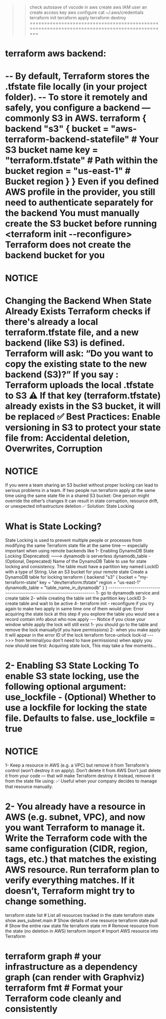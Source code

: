 >> check autosave of vscode
>> in aws create aws IAM user an create access key
    aws configure
    cat ~/.aws/credentials
    terraform init
    terraform apply 
    terraform destroy
=============================================================================================
# terraform aws backend:
-- By default, Terraform stores the .tfstate file locally (in your project folder).
-- To store it remotely and safely, you configure a backend — commonly S3 in AWS.
    terraform {
    backend "s3" {
        bucket = "aws-terraform-backend-statefile" # Your S3 bucket name
        key    = "terraform.tfstate"               # Path within the bucket
        region = "us-east-1"                       # Bucket region
        }
    }
Even if you defined AWS profile in the provider, you still need to authenticate separately for the backend
 You must manually create the S3 bucket before running  <terraform init --reconfigure>
 Terraform does not create the backend bucket for you
=============================================================================================
# NOTICE
Changing the Backend When State Already Exists
Terraform checks if there's already a local terraform.tfstate file, and a new backend (like S3) is defined.
Terraform will ask: “Do you want to copy the existing state to the new backend (S3)?”
If you say <yes>: Terraform uploads the local .tfstate to S3
⚠️ If that key (terraform.tfstate) already exists in the S3 bucket, it will be replaced
✅ Best Practices: Enable versioning in S3
    to protect your state file from: Accidental deletion, Overwrites, Corruption
=============================================================================================
# NOTICE
If you were a team
sharing an S3 bucket without proper locking can lead to serious problems in a team.
If two people run terraform apply at the same time using the same state file in a shared S3 bucket:
One person might override the other’s changes
It can result in state corruption, resource drift, or unexpected infrastructure deletion
✅ Solution: State Locking
# What is State Locking?
State Locking is used to prevent multiple people or processes from modifying the same Terraform state file
at the same time — especially important when using remote backends like 
1- Enabling DynamoDB State Locking (Deprecated) ---> dynamodb is serverless
dynamodb_table - (Optional, Deprecated) Name of the DynamoDB Table to use for state locking and consistency.
The table must have a partition key named LockID with a type of String.
    Use an S3 bucket for your remote state
    Create a DynamoDB table for locking
    terraform {
        backend "s3" {
            bucket         = "my-terraform-state"
            key            = "dev/terraform.tfstate"
            region         = "us-east-1"
            dynamodb_table = "table_name_in_dynamodb" 
        }
    }
    -----------------------------------------------------------------------
    1- go to dynamodb service and create table 
    2- while creating the table set the partition key LockID
    3- create table and wait to be active 
    4- terraform init - reconfigure
    if you try again to make two apply in same time one of them would give:
        Error acquiring the state lock
        at this step if you explore the table you would see a record contain info about who now apply 
    --- Notice if you close your window while apply the lock will still exist 
        1- you should go to the table and remove the lock manually(if you have permissions)
        2- when you make apply it will appear in the error ID of the lock
               terraform force-unlock lock-id --->>> from terminal(you don't need to have permissions)
    when apply you now should see first:
        Acquiring state lock, This may take a few moments...

2- Enabling S3 State Locking
To enable S3 state locking, use the following optional argument:
use_lockfile - (Optional) Whether to use a lockfile for locking the state file. Defaults to false.
use_lockfile = true
=============================================================================================
# NOTICE
1- Keep a resource in AWS (e.g. a VPC) but remove it from Terraform's control (won’t destroy it on apply).
    Don’t delete it from AWS
    Don’t just delete it from your code — that will make Terraform destroy it
    Instead, remove it from the state file using: <terraform state rm aws_vpc.my_vpc>
    ✅ Useful when your company decides to manage that resource manually.

2- You already have a resource in AWS (e.g. subnet, VPC), and now you want Terraform to manage it.
    Write the Terraform code with the same configuration (CIDR, region, tags, etc.) 
    that matches the existing AWS resource. <terraform import aws_subnet.main subnet-abc123>
Run terraform plan to verify everything matches. If it doesn’t, Terraform might try to change something.
=============================================================================================
terraform state list	                # List all resources tracked in the state
terraform state show aws_subnet.main	# Show details of one resource
terraform state pull	                # Show the entire raw state file
terraform state rm <resource>       	# Remove resource from the state (no deletion in AWS)
terraform import <resource> <id>	    # Import AWS resource into Terraform

terraform graph	    # your infrastructure as a dependency graph (can render with Graphviz)
terraform fmt	    # Format your Terraform code cleanly and consistently
=============================================================================================
